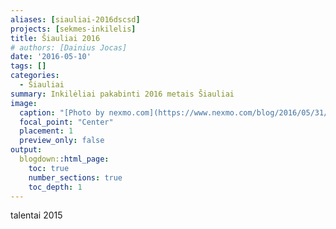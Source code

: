 ```yaml
---
aliases: [siauliai-2016dscsd]
projects: [sekmes-inkilelis]
title: Šiauliai 2016
# authors: [Dainius Jocas]
date: '2016-05-10'
tags: []
categories:
  - Šiauliai
summary: Inkilėliai pakabinti 2016 metais Šiauliai
image:
  caption: "[Photo by nexmo.com](https://www.nexmo.com/blog/2016/05/31/building-sms-google-sheets-application-aws-lambda-dr)"
  focal_point: "Center"
  placement: 1
  preview_only: false
output:
  blogdown::html_page:
    toc: true
    number_sections: true
    toc_depth: 1
---
```

talentai 2015

